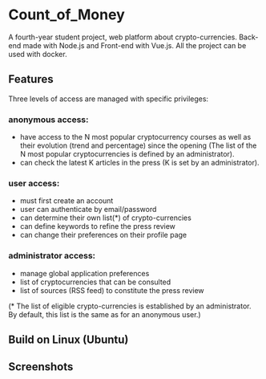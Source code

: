 # Count_of_Money
A fourth-year student project, web platform about crypto-currencies. Back-end made with Node.js and Front-end with Vue.js. All the project can be used with docker.

## Features

Three levels of access are managed with specific privileges:

### anonymous access:
* have access to the N most popular cryptocurrency courses as well as their evolution (trend and percentage) since the opening (The list of the N most popular cryptocurrencies is defined by an administrator).
* can check the latest K articles in the press (K is set by an administrator).

### user access:
* must first create an account
* user can authenticate by email/password
* can determine their own list(*) of crypto-currencies
* can define keywords to refine the press review
* can change their preferences on their profile page

### administrator access:
* manage global application preferences
* list of cryptocurrencies that can be consulted
* list of sources (RSS feed) to constitute the press review

(* The list of eligible crypto-currencies is established by an administrator. By default, this list is the same as for an anonymous user.)

## Build on Linux (Ubuntu)


## Screenshots

<!-- ![Alt text](screenshots/1.png?raw=true "1")
![Alt text](screenshots/2.png?raw=true "2") -->